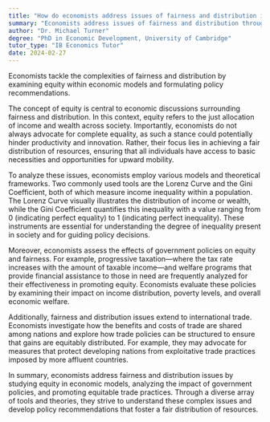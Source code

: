 ```yaml
---
title: "How do economists address issues of fairness and distribution in their analyses?"
summary: "Economists address issues of fairness and distribution through the study of equity in economic models and policy recommendations."
author: "Dr. Michael Turner"
degree: "PhD in Economic Development, University of Cambridge"
tutor_type: "IB Economics Tutor"
date: 2024-02-27
---
```


Economists tackle the complexities of fairness and distribution by examining equity within economic models and formulating policy recommendations.

The concept of equity is central to economic discussions surrounding fairness and distribution. In this context, equity refers to the just allocation of income and wealth across society. Importantly, economists do not always advocate for complete equality, as such a stance could potentially hinder productivity and innovation. Rather, their focus lies in achieving a fair distribution of resources, ensuring that all individuals have access to basic necessities and opportunities for upward mobility.

To analyze these issues, economists employ various models and theoretical frameworks. Two commonly used tools are the Lorenz Curve and the Gini Coefficient, both of which measure income inequality within a population. The Lorenz Curve visually illustrates the distribution of income or wealth, while the Gini Coefficient quantifies this inequality with a value ranging from $0$ (indicating perfect equality) to $1$ (indicating perfect inequality). These instruments are essential for understanding the degree of inequality present in society and for guiding policy decisions.

Moreover, economists assess the effects of government policies on equity and fairness. For example, progressive taxation—where the tax rate increases with the amount of taxable income—and welfare programs that provide financial assistance to those in need are frequently analyzed for their effectiveness in promoting equity. Economists evaluate these policies by examining their impact on income distribution, poverty levels, and overall economic welfare.

Additionally, fairness and distribution issues extend to international trade. Economists investigate how the benefits and costs of trade are shared among nations and explore how trade policies can be structured to ensure that gains are equitably distributed. For example, they may advocate for measures that protect developing nations from exploitative trade practices imposed by more affluent countries.

In summary, economists address fairness and distribution issues by studying equity in economic models, analyzing the impact of government policies, and promoting equitable trade practices. Through a diverse array of tools and theories, they strive to understand these complex issues and develop policy recommendations that foster a fair distribution of resources.
    